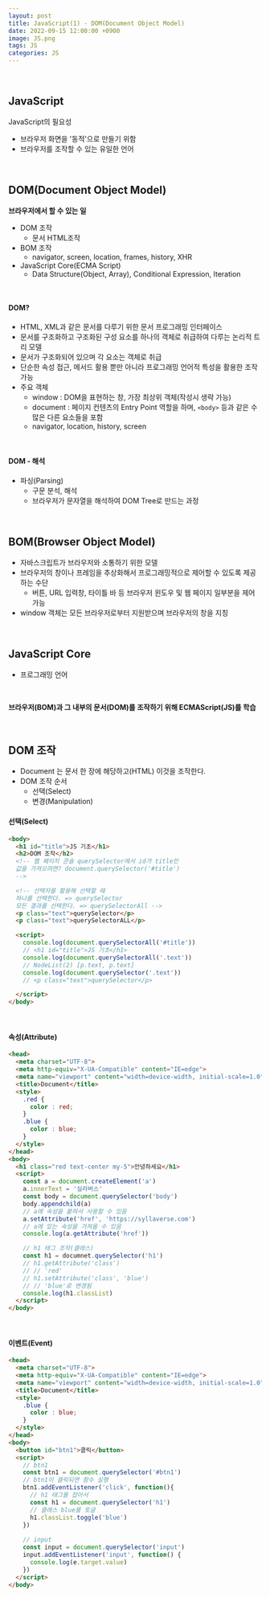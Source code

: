 ```yaml
---
layout: post
title: JavaScript(1) - DOM(Document Object Model)
date: 2022-09-15 12:00:00 +0900
image: JS.png
tags: JS
categories: JS
---
```


<br>

## JavaScript

JavaScript의 필요성

* 브라우저 화면을 '동적'으로 만들기 위함
* 브라우저를 조작할 수 있는 유일한 언어

<br>

## DOM(Document Object Model)

**브라우저에서 할 수 있는 일**

* DOM 조작
  * 문서  HTML조작
* BOM 조작
  * navigator, screen, location, frames, history, XHR
* JavaScript Core(ECMA Script)
  * Data Structure(Object, Array), Conditional Expression, Iteration

<br>

#### DOM?

* HTML, XML과 같은 문서를 다루기 위한 문서 프로그래밍 인터페이스
* 문서를 구조화하고 구조화된 구성 요소를 하나의 객체로 취급하여 다루는 논리적 트리 모델
* 문서가 구조화되어 있으며 각 요소는 객체로 취급
* 단순한 속성 접근, 메서드 활용 뿐만 아니라 프로그래밍 언어적 특성을 활용한 조작 가능
* 주요 객체
  * window : DOM을 표현하는 창, 가장 최상위 객체(작성시 생략 가능)
  * document : 페이지 컨텐츠의 Entry Point 역할을 하며, `<body>` 등과 같은 수많은 다른 요소들을 포함
  * navigator, location, history, screen

<br>

#### DOM - 해석

* 파싱(Parsing)
  * 구문 분석, 해석
  * 브라우저가 문자열을 해석하여 DOM Tree로 만드는 과정

<br>

## BOM(Browser Object Model)

* 자바스크립트가 브라우저와 소통하기 위한 모델
* 브라우저의 창이나 프레임을 추상화해서 프로그래밍적으로 제어할 수 있도록 제공하는 수단
  * 버튼, URL 입력창, 타이틀 바 등 브라우저 윈도우 및 웹 페이지 일부분을 제어 가능
* window 객체는 모든 브라우저로부터 지원받으며 브라우저의 창을 지칭

<br>

## JavaScript Core

* 프로그래밍 언어

<br>

**브라우저(BOM)과 그 내부의 문서(DOM)를 조작하기 위해 ECMAScript(JS)를 학습**

<br>

## DOM 조작

* Document 는 문서 한 장에 해당하고(HTML) 이것을 조작한다.
* DOM 조작 순서 
  * 선택(Select)
  * 변경(Manipulation)

#### 선택(Select)

``` html
<body>
  <h1 id="title">JS 기초</h1>
  <h2>DOM 조작</h2>
  <!-- 웹 페이지 콘솔 querySelector에서 id가 title인
  값을 가져오려면? document.querySelector('#title')
  -->

  <!-- 선택자를 활용해 선택할 때
  하나를 선택한다. => querySelector
  모든 결과를 선택한다. => querySelectorAll -->
  <p class="text">querySelector</p> 
  <p class="text">querySelectorALL</p>

  <script>
    console.log(document.querySelectorAll('#title'))
    // <h1 id="title">JS 기초</h1>
    console.log(document.querySelectorAll('.text'))
    // NodeList(2) [p.text, p.text]
    console.log(document.querySelector('.text'))
    // <p class="text">querySelector</p>

  </script>
</body>
```

<br>

#### 속성(Attribute)

``` html
<head>
  <meta charset="UTF-8">
  <meta http-equiv="X-UA-Compatible" content="IE=edge">
  <meta name="viewport" content="width=device-width, initial-scale=1.0">
  <title>Document</title>
  <style>
    .red {
      color : red;
    }
    .blue {
      color : blue;
    }
  </style>
</head>
<body>
  <h1 class="red text-center my-5">안녕하세요</h1>
  <script>
    const a = document.createElement('a')
    a.innerText = '실라버스'
    const body = document.querySelector('body')
    body.appendchild(a)
    // a에 속성을 붙혀서 사용할 수 있음
    a.setAttribute('href', 'https://syllaverse.com')
    // a에 있는 속성을 가져올 수 있음  
    console.log(a.getAttribute('href'))

    // h1 태그 조작(클래스)
    const h1 = documnet.querySelector('h1')
    // h1.getAttribute('class')
    // // 'red'
    // h1.setAttribute('class', 'blue')
    // // 'blue'로 변경됨
    console.log(h1.classList)
  </script>
</body>
```

<br>

#### 이벤트(Event)

``` html
<head>
  <meta charset="UTF-8">
  <meta http-equiv="X-UA-Compatible" content="IE=edge">
  <meta name="viewport" content="width=device-width, initial-scale=1.0">
  <title>Document</title>
  <style>
    .blue {
      color : blue;
    }
  </style>
</head>
<body>
  <button id="btn1">클릭</button>
  <script>
    // btn1
    const btn1 = document.querySelector('#btn1')
    // btn1이 클릭되면 함수 실행
    btn1.addEventListener('click', function(){
      // h1 태그를 잡아서
      const h1 = document.querySelector('h1')
      // 클래스 blue를 토글
      h1.classList.toggle('blue')
    })
    
    // input
    const input = document.querySelector('input')
    input.addEventListener('input', function() {
      console.log(e.target.value)
    })
  </script>
</body>
```

<br>
